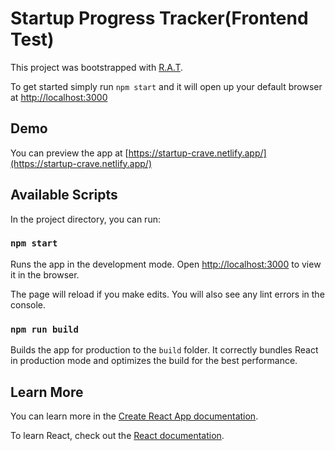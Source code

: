 # Startup Progress Tracker(Frontend Test)

This project was bootstrapped with [R.A.T](https://github.com/rabira-hierpa/rat).

To get started simply run `npm start` and it will open up your default browser at [http://localhost:3000](http://localhost:3000)

## Demo

You can preview the app at [https://startup-crave.netlify.app/](https://startup-crave.netlify.app/)

## Available Scripts

In the project directory, you can run:

### `npm start`

Runs the app in the development mode.
Open [http://localhost:3000](http://localhost:3000) to view it in the browser.

The page will reload if you make edits.
You will also see any lint errors in the console.

### `npm run build`

Builds the app for production to the `build` folder.
It correctly bundles React in production mode and optimizes the build for the best performance.

## Learn More

You can learn more in the [Create React App documentation](https://facebook.github.io/create-react-app/docs/getting-started).

To learn React, check out the [React documentation](https://reactjs.org/).
